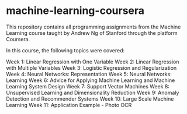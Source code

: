 # machine-learning-coursera
This repository contains all programming assignments from the Machine Learning course taught by Andrew Ng of Stanford through the platform Coursera. 

In this course, the following topics were covered:

Week 1: Linear Regression with One Variable
Week 2: Linear Regression with Multiple Variables
Week 3: Logistic Regression and Regularization
Week 4: Neural Networks: Representation
Week 5: Neural Networks: Learning
Week 6: Advice for Applying Machine Learning and Machine Learning System Design
Week 7: Support Vector Machines
Week 8: Unsupervised Learning and Dimensionality Reduction
Week 9: Anomaly Detection and Recommender Systems
Week 10: Large Scale Machine Learning
Week 11: Application Example - Photo OCR
